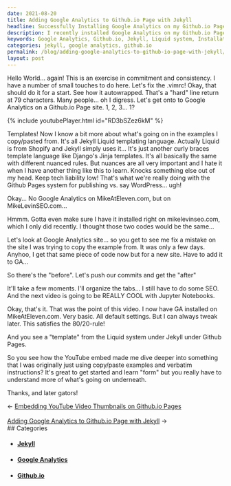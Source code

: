 ```yaml
---
date: 2021-08-20
title: Adding Google Analytics to Github.io Page with Jekyll
headline: Successfully Installing Google Analytics on my Github.io Page with Jekyll
description: I recently installed Google Analytics on my Github.io Page with Jekyll, and I'm so glad I took the time to understand the Liquid system and what was going on underneath. After a few moments of research, I was able to successfully install Google Analytics and now I'm ready to move on to the next step. Read my blog post to find out how I did it!
keywords: Google Analytics, Github.io, Jekyll, Liquid system, Installation, Configuration, Tweaking, Research, Understanding
categories: jekyll, google analytics, github.io
permalink: /blog/adding-google-analytics-to-github-io-page-with-jekyll/
layout: post
---
```



Hello World... again! This is an exercise in commitment and consistency. I have
a number of small touches to do here. Let's fix the .vimrc! Okay, that should
do it for a start. See how it autowrapped. That's a "hard" line return at 79
characters. Many people... oh I digress. Let's get onto to Google Analytics on
a Github.io Page site. 1, 2, 3... 1?

{% include youtubePlayer.html id="RD3bSZez6kM" %}

Templates! Now I know a bit more about what's going on in the examples I
copy/pasted from. It's all Jekyll Liquid templating language. Actually Liquid
is from Shopify and Jekyll simply uses it... It's just another curly braces
template language like Django's Jinja templates. It's all basically the same
with different nuanced rules. But nuances are all very important and I hate it
when I have another thing like this to learn. Knocks something else out of my
head. Keep tech liability low! That's what we're really doing with the Github
Pages system for publishing vs. say WordPress... ugh!

Okay... No Google Analytics on MikeAtEleven.com, but on MikeLevinSEO.com...

Hmmm. Gotta even make sure I have it installed right on mikelevinseo.com, which
I only did recently. I thought those two codes would be the same...

Let's look at Google Analytics site... so you get to see me fix a mistake on
the site I was trying to copy the example from. It was only a few days. Anyhoo,
I get that same piece of code now but for a new site. Have to add it to GA...

So there's the "before". Let's push our commits and get the "after"

It'll take a few moments. I'll organize the tabs... I still have to do some
SEO. And the next video is going to be REALLY COOL with Jupyter Notebooks.

Okay, that's it. That was the point of this video. I now have GA installed on
MikeAtEleven.com. Very basic. All default settings. But I can always tweak
later. This satisfies the 80/20-rule!

And you see a "template" from the Liquid system under Jekyll under Github
Pages.

So you see how the YouTube embed made me dive deeper into something that I was
originally just using copy/paste examples and verbatim instructions? It's great
to get started and learn "form" but you really have to understand more of
what's going on underneath.

Thanks, and later gators!


<div class="arrow-links"><div class="post-nav-prev"><span class="arrow">&larr;&nbsp;</span><a href="/blog/embedding-youtube-video-thumbnails-on-github-io-pages/">Embedding YouTube Video Thumbnails on Github.io Pages</a></div> &nbsp; <div class="post-nav-next"><a href="/blog/adding-google-analytics-to-github-io-page-with-jekyll/">Adding Google Analytics to Github.io Page with Jekyll</a><span class="arrow">&nbsp;&rarr;</span></div></div>
## Categories

<ul>
<li><h4><a href='/jekyll/'>Jekyll</a></h4></li>
<li><h4><a href='/google-analytics/'>Google Analytics</a></h4></li>
<li><h4><a href='/github-io/'>Github.io</a></h4></li></ul>